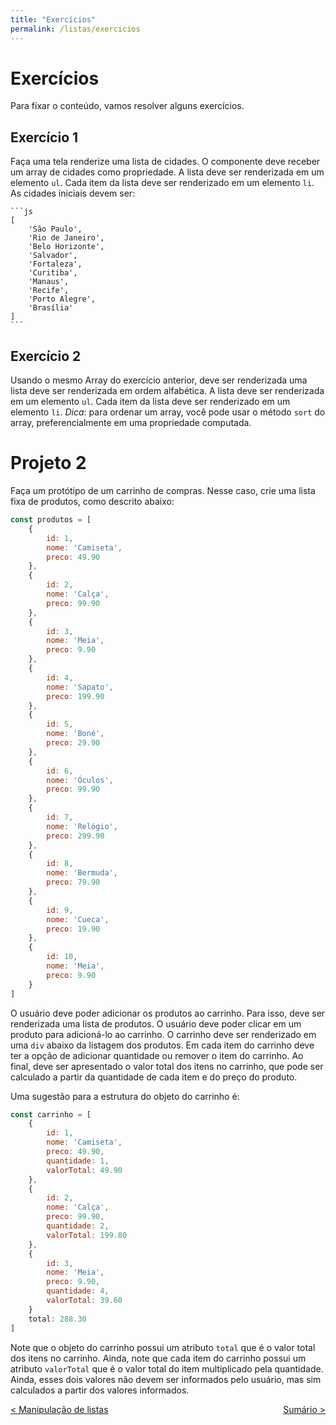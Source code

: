 ```yaml
---
title: "Exercícios"
permalink: /listas/exercicios
---
```


# Exercícios

Para fixar o conteúdo, vamos resolver alguns exercícios.

## Exercício 1

Faça uma tela renderize uma lista de cidades. O componente deve receber um array de cidades como propriedade. A lista deve ser renderizada em um elemento `ul`. Cada item da lista deve ser renderizado em um elemento `li`. As cidades iniciais devem ser:
    
    ```js
    [
        'São Paulo',
        'Rio de Janeiro',
        'Belo Horizonte',
        'Salvador',
        'Fortaleza',
        'Curitiba',
        'Manaus',
        'Recife',
        'Porto Alegre',
        'Brasília'
    ]
    ```

## Exercício 2

Usando o mesmo Array do exercício anterior, deve ser renderizada uma lista deve ser renderizada em ordem alfabética. A lista deve ser renderizada em um elemento `ul`. Cada item da lista deve ser renderizado em um elemento `li`. *Dica*: para ordenar um array, você pode usar o método `sort` do array, preferencialmente em uma propriedade computada. 

# Projeto 2

Faça um protótipo de um carrinho de compras. Nesse caso, crie uma lista fixa de produtos, como descrito abaixo:

```js
const produtos = [
    {
        id: 1,
        nome: 'Camiseta',
        preco: 49.90
    },
    {
        id: 2,
        nome: 'Calça',
        preco: 99.90
    },
    {
        id: 3,
        nome: 'Meia',
        preco: 9.90
    },
    {
        id: 4,
        nome: 'Sapato',
        preco: 199.90
    },
    {
        id: 5,
        nome: 'Boné',
        preco: 29.90
    },
    {
        id: 6,
        nome: 'Óculos',
        preco: 99.90
    },
    {
        id: 7,
        nome: 'Relógio',
        preco: 299.90
    },
    {
        id: 8,
        nome: 'Bermuda',
        preco: 79.90
    },
    {
        id: 9,
        nome: 'Cueca',
        preco: 19.90
    },
    {
        id: 10,
        nome: 'Meia',
        preco: 9.90
    }
]
```

O usuário deve poder adicionar os produtos ao carrinho. Para isso, deve ser renderizada uma lista de produtos. O usuário deve poder clicar em um produto para adicioná-lo ao carrinho. O carrinho deve ser renderizado em uma `div` abaixo da listagem dos produtos. Em cada item do carrinho deve ter a opção de adicionar quantidade ou remover o item do carrinho. Ao final, deve ser apresentado o valor total dos itens no carrinho, que pode ser calculado a partir da quantidade de cada item e do preço do produto.

Uma sugestão para a estrutura do objeto do carrinho é:

```js
const carrinho = [
    {
        id: 1,
        nome: 'Camiseta',
        preco: 49.90,
        quantidade: 1,
        valorTotal: 49.90
    },
    {
        id: 2,
        nome: 'Calça',
        preco: 99.90,
        quantidade: 2,
        valorTotal: 199.80
    },
    {
        id: 3,
        nome: 'Meia',
        preco: 9.90,
        quantidade: 4,
        valorTotal: 39.60
    }
    total: 288.30
]
```

Note que o objeto do carrinho possui um atributo `total` que é o valor total dos itens no carrinho. Ainda, note que cada item do carrinho possui um atributo `valorTotal` que é o valor total do item multiplicado pela quantidade. Ainda, esses dois valores não devem ser informados pelo usuário, mas sim calculados a partir dos valores informados.


<span style="display: flex; justify-content: space-between;"><span>[&lt; Manipulação de listas](manipulacao-listas.html "Voltar")</span> <span>[Sumário &gt;](../ "Próximo")</span></span>